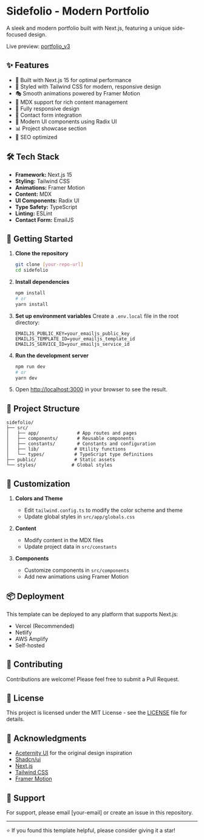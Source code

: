 # Sidefolio - Modern Portfolio
A sleek and modern portfolio built with Next.js, featuring a unique side-focused design. 

Live preview: [portfolio_v3](https://portfolio-v3-pearl-kappa.vercel.app/)

## ✨ Features

- 🚀 Built with Next.js 15 for optimal performance
- 💅 Styled with Tailwind CSS for modern, responsive design
- 🎭 Smooth animations powered by Framer Motion
- 📝 MDX support for rich content management
- 📱 Fully responsive design
- 📧 Contact form integration
- 🎨 Modern UI components using Radix UI
- 📊 Project showcase section
- 🎯 SEO optimized

## 🛠️ Tech Stack

- **Framework:** Next.js 15
- **Styling:** Tailwind CSS
- **Animations:** Framer Motion
- **Content:** MDX
- **UI Components:** Radix UI
- **Type Safety:** TypeScript
- **Linting:** ESLint
- **Contact Form:** EmailJS

## 🚀 Getting Started

1. **Clone the repository**
   ```bash
   git clone [your-repo-url]
   cd sidefolio
   ```

2. **Install dependencies**
   ```bash
   npm install
   # or
   yarn install
   ```

3. **Set up environment variables**
   Create a `.env.local` file in the root directory:
   ```env
   EMAILJS_PUBLIC_KEY=your_emailjs_public_key
   EMAILJS_TEMPLATE_ID=your_emailjs_template_id
   EMAILJS_SERVICE_ID=your_emailjs_service_id
   ```

4. **Run the development server**
   ```bash
   npm run dev
   # or
   yarn dev
   ```

5. Open [http://localhost:3000](http://localhost:3000) in your browser to see the result.

## 📁 Project Structure

```
sidefolio/
├── src/
│   ├── app/              # App routes and pages
│   ├── components/       # Reusable components
│   ├── constants/        # Constants and configuration
│   ├── lib/             # Utility functions
│   └── types/           # TypeScript type definitions
├── public/              # Static assets
└── styles/             # Global styles
```

## 🎨 Customization

1. **Colors and Theme**
   - Edit `tailwind.config.ts` to modify the color scheme and theme
   - Update global styles in `src/app/globals.css`

2. **Content**
   - Modify content in the MDX files
   - Update project data in `src/constants`

3. **Components**
   - Customize components in `src/components`
   - Add new animations using Framer Motion

## 📦 Deployment

This template can be deployed to any platform that supports Next.js:

- Vercel (Recommended)
- Netlify
- AWS Amplify
- Self-hosted

## 🤝 Contributing

Contributions are welcome! Please feel free to submit a Pull Request.

## 📄 License

This project is licensed under the MIT License - see the [LICENSE](LICENSE) file for details.

## 🙏 Acknowledgments

- [Aceternity UI](https://ui.aceternity.com) for the original design inspiration
- [Shadcn/ui](https://ui.shadcn.com/)
- [Next.js](https://nextjs.org)
- [Tailwind CSS](https://tailwindcss.com)
- [Framer Motion](https://www.framer.com/motion)

## 📧 Support

For support, please email [your-email] or create an issue in this repository.

---

⭐ If you found this template helpful, please consider giving it a star!
